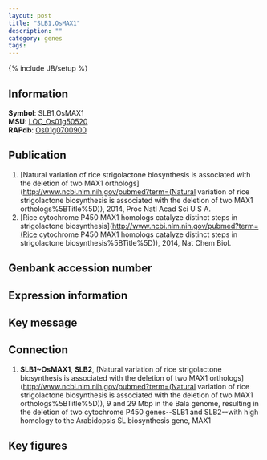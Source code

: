 ```yaml
---
layout: post
title: "SLB1,OsMAX1"
description: ""
category: genes
tags: 
---
```

{% include JB/setup %}

## Information
__Symbol__: SLB1,OsMAX1  
__MSU__: [LOC_Os01g50520](http://rice.plantbiology.msu.edu/cgi-bin/ORF_infopage.cgi?orf=LOC_Os01g50520)  
__RAPdb__: [Os01g0700900](http://rapdb.dna.affrc.go.jp/viewer/gbrowse_details/irgsp1?name=Os01g0700900)  

## Publication
1. [Natural variation of rice strigolactone biosynthesis is associated with the deletion of two MAX1 orthologs](http://www.ncbi.nlm.nih.gov/pubmed?term=(Natural variation of rice strigolactone biosynthesis is associated with the deletion of two MAX1 orthologs%5BTitle%5D)), 2014, Proc Natl Acad Sci U S A.
2. [Rice cytochrome P450 MAX1 homologs catalyze distinct steps in strigolactone biosynthesis](http://www.ncbi.nlm.nih.gov/pubmed?term=(Rice cytochrome P450 MAX1 homologs catalyze distinct steps in strigolactone biosynthesis%5BTitle%5D)), 2014, Nat Chem Biol.

## Genbank accession number

## Expression information

## Key message

## Connection
1. __SLB1~OsMAX1__, __SLB2__, [Natural variation of rice strigolactone biosynthesis is associated with the deletion of two MAX1 orthologs](http://www.ncbi.nlm.nih.gov/pubmed?term=(Natural variation of rice strigolactone biosynthesis is associated with the deletion of two MAX1 orthologs%5BTitle%5D)), 9 and 29 Mbp in the Bala genome, resulting in the deletion of two cytochrome P450 genes--SLB1 and SLB2--with high homology to the Arabidopsis SL biosynthesis gene, MAX1

## Key figures


